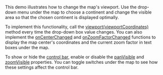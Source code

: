 This demo illustrates how to change the map's viewport. Use the drop-down menu under the map to choose a continent and change the visible area so that the chosen continent is displayed optimally.

To implement this functionality, call the [viewport(viewportCoordinates)](/Documentation/ApiReference/UI_Components/dxVectorMap/Methods/#viewportviewportCoordinates) method every time the drop-down box value changes. You can also implement the [onCenterChanged](/Documentation/ApiReference/UI_Components/dxVectorMap/Configuration/#onCenterChanged) and [onZoomFactorChanged](/Documentation/ApiReference/UI_Components/dxVectorMap/Configuration/#onZoomFactorChanged) functions to display the map center's coordinates and the current zoom factor in text boxes under the map.

To show or hide the [control bar](/Documentation/ApiReference/UI_Components/dxVectorMap/Configuration/controlBar/), enable or disable the [panVisible](/Documentation/ApiReference/UI_Components/dxVectorMap/Configuration/controlBar/#panVisible) and [zoomVisible](/Documentation/ApiReference/UI_Components/dxVectorMap/Configuration/controlBar/#zoomVisible) properties. You can toggle switches under the map to see how these settings affect the control bar. 